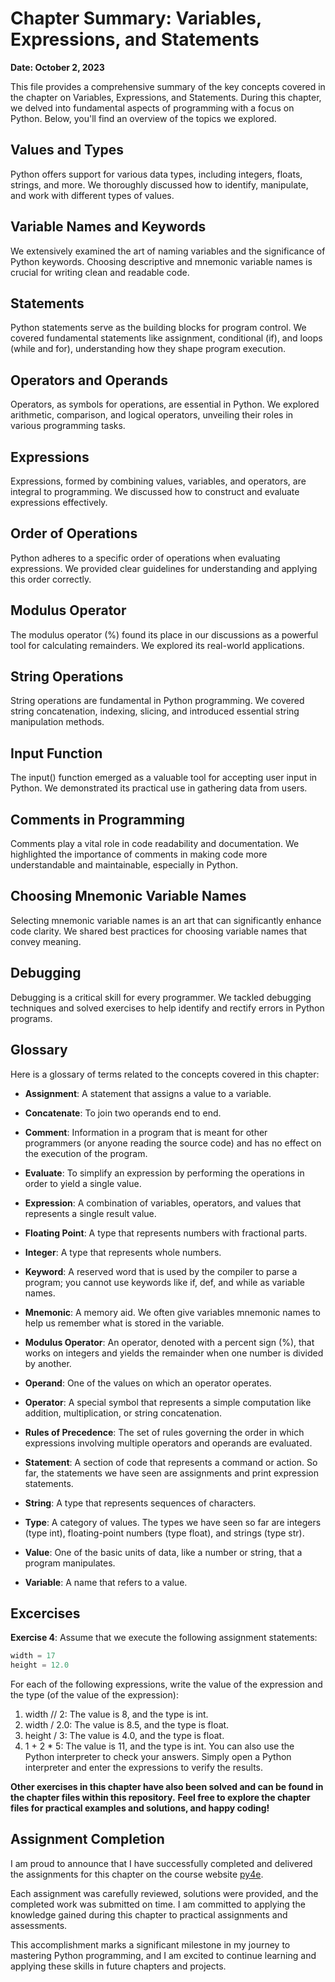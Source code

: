 # Chapter Summary: Variables, Expressions, and Statements

**Date: October 2, 2023**

This file provides a comprehensive summary of the key concepts covered in the chapter on Variables, Expressions, and Statements. During this chapter, we delved into fundamental aspects of programming with a focus on Python. Below, you'll find an overview of the topics we explored.


## Values and Types

Python offers support for various data types, including integers, floats, strings, and more. We thoroughly discussed how to identify, manipulate, and work with different types of values.

## Variable Names and Keywords

We extensively examined the art of naming variables and the significance of Python keywords. Choosing descriptive and mnemonic variable names is crucial for writing clean and readable code.

## Statements

Python statements serve as the building blocks for program control. We covered fundamental statements like assignment, conditional (if), and loops (while and for), understanding how they shape program execution.

## Operators and Operands

Operators, as symbols for operations, are essential in Python. We explored arithmetic, comparison, and logical operators, unveiling their roles in various programming tasks.

## Expressions

Expressions, formed by combining values, variables, and operators, are integral to programming. We discussed how to construct and evaluate expressions effectively.

## Order of Operations

Python adheres to a specific order of operations when evaluating expressions. We provided clear guidelines for understanding and applying this order correctly.

## Modulus Operator

The modulus operator (%) found its place in our discussions as a powerful tool for calculating remainders. We explored its real-world applications.

## String Operations

String operations are fundamental in Python programming. We covered string concatenation, indexing, slicing, and introduced essential string manipulation methods.

## Input Function

The input() function emerged as a valuable tool for accepting user input in Python. We demonstrated its practical use in gathering data from users.

## Comments in Programming

Comments play a vital role in code readability and documentation. We highlighted the importance of comments in making code more understandable and maintainable, especially in Python.

## Choosing Mnemonic Variable Names

Selecting mnemonic variable names is an art that can significantly enhance code clarity. We shared best practices for choosing variable names that convey meaning.

## Debugging

Debugging is a critical skill for every programmer. We tackled debugging techniques and solved exercises to help identify and rectify errors in Python programs.

## Glossary

Here is a glossary of terms related to the concepts covered in this chapter:

- **Assignment**: A statement that assigns a value to a variable.

- **Concatenate**: To join two operands end to end.

- **Comment**: Information in a program that is meant for other programmers (or anyone reading the source code) and has no effect on the execution of the program.

- **Evaluate**: To simplify an expression by performing the operations in order to yield a single value.

- **Expression**: A combination of variables, operators, and values that represents a single result value.

- **Floating Point**: A type that represents numbers with fractional parts.

- **Integer**: A type that represents whole numbers.

- **Keyword**: A reserved word that is used by the compiler to parse a program; you cannot use keywords like if, def, and while as variable names.

- **Mnemonic**: A memory aid. We often give variables mnemonic names to help us remember what is stored in the variable.

- **Modulus Operator**: An operator, denoted with a percent sign (%), that works on integers and yields the remainder when one number is divided by another.

- **Operand**: One of the values on which an operator operates.

- **Operator**: A special symbol that represents a simple computation like addition, multiplication, or string concatenation.

- **Rules of Precedence**: The set of rules governing the order in which expressions involving multiple operators and operands are evaluated.

- **Statement**: A section of code that represents a command or action. So far, the statements we have seen are assignments and print expression statements.

- **String**: A type that represents sequences of characters.

- **Type**: A category of values. The types we have seen so far are integers (type int), floating-point numbers (type float), and strings (type str).

- **Value**: One of the basic units of data, like a number or string, that a program manipulates.

- **Variable**: A name that refers to a value.


## Excercises

**Exercise 4**: Assume that we execute the following assignment statements:

```python
width = 17
height = 12.0
```

For each of the following expressions, write the value of the expression and the type (of the value of the expression):

1. width // 2: The value is 8, and the type is int.
2. width / 2.0: The value is 8.5, and the type is float.
3. height / 3: The value is 4.0, and the type is float.
4. 1 + 2 * 5: The value is 11, and the type is int.
You can also use the Python interpreter to check your answers. Simply open a Python interpreter and enter the expressions to verify the results.

**Other exercises in this chapter have also been solved and can be found in the chapter files within this repository.**
**Feel free to explore the chapter files for practical examples and solutions, and happy coding!**


## Assignment Completion

I am proud to announce that I have successfully completed and delivered the assignments for this chapter on the course website [py4e](https://www.py4e.com/). 

Each assignment was carefully reviewed, solutions were provided, and the completed work was submitted on time. I am committed to applying the knowledge gained during this chapter to practical assignments and assessments.

This accomplishment marks a significant milestone in my journey to mastering Python programming, and I am excited to continue learning and applying these skills in future chapters and projects.

